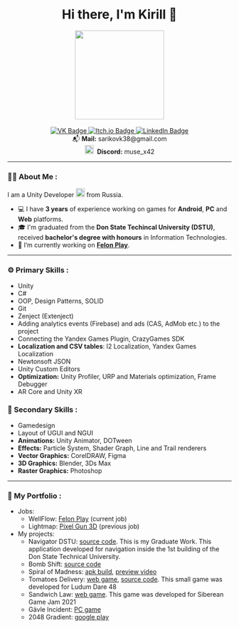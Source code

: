 <h1 align=center> Hi there, I'm Kirill 👋</h1>
<div align=center>
  <img src="https://www.rslfunding.com/wp-content/uploads/2018/09/cashforclass.png" width="200"><br>
  <br>
</div>

<div id="badges", align=center>
  <a href="https://vk.com/sharikovkirill">
    <img src="https://img.shields.io/badge/VK-046EED?logo=vk" alt="VK Badge"/>
  </a>
  <a href="https://lirik2104.itch.io/">
    <img src="https://img.shields.io/badge/Itch.io-red?logo=itch.io&logoColor=white" alt="Itch.io Badge"/>
  </a>
  <a href="https://www.linkedin.com/in/кирилл-шариков-072796216/">
    <img src="https://img.shields.io/badge/LinkedIn-blue?logo=linkedin&logoColor=white" alt="LinkedIn Badge"/>
  </a>
</div>
<div align=center>📬 <b>Mail:</b> sarikovk38@gmail.com</div>
<div id="discord", align=center>
  <img src="https://res.cloudinary.com/nifty-gateway/image/upload/v1570307713/nifty-builder-images/qgs5sqsvqfd88ttkhqsl.png" width="20">
  &#160;<b>Discord:</b> muse_x42
</div>

---

### 👨‍💻 About Me :

I am a Unity Developer <img src="https://i.redd.it/tu3gt6ysfxq71.png" width="20"> from Russia.

- 💻 I have **3 years** of experience working on games for **Android**, **PC** and **Web** platforms.
- 🎓 I'm graduated from the **Don State Techincal University (DSTU)**, received **bachelor's degree with honours** in Information Technologies.
- 🔭 I’m currently working on **<a href="https://play.google.com/store/search?q=felon+play&c=apps&hl=ru&gl=US">Felon Play</a>**.

---

### ⚙️ Primary Skills :

- Unity
- C#
- OOP, Design Patterns, SOLID
- Git
- Zenject (Extenject)
- Adding analytics events (Firebase) and ads (CAS, AdMob etc.) to the project
- Сonnecting the Yandex Games Plugin, CrazyGames SDK
- **Localization and CSV tables**: I2 Localization, Yandex Games Localization
- Newtonsoft JSON
- Unity Custom Editors
- **Optimization:** Unity Profiler, URP and Materials optimization, Frame Debugger
- AR Core and Unity XR

### 🎨 Secondary Skills :

- Gamedesign
- Layout of UGUI and NGUI
- **Animations:** Unity Animator, DOTween
- **Effects:** Particle System, Shader Graph, Line and Trail renderers
- **Vector Graphics:** CorelDRAW, Figma
- **3D Graphics:** Blender, 3Ds Max
- **Raster Graphics:** Photoshop

---

### 💼 My Portfolio :
- Jobs:
  - WellFlow: <a href="https://play.google.com/store/apps/details?id=top.kidsgames.felonplayground&hl=ru&gl=US">Felon Play</a> (current job)
  - Lightmap: <a href="https://play.google.com/store/apps/details?id=com.pixel.gun3d&hl=ru&gl=US">Pixel Gun 3D</a> (previous job)
- My projects:
  - Navigator DSTU: <a href="https://github.com/LiRiK2104/Navigator_DSTU">source code</a>. This is my Graduate Work. This application developed for navigation inside the 1st building of the Don State Technical University.
  - Bomb Shift: <a href="https://github.com/LiRiK2104/BombShift">source code</a>
  - Spiral of Madness: <a href="https://drive.google.com/file/d/1UUdSQWxP8KNC2Tu11vMXFrlmCebJE7Q6/view?usp=drive_link">apk build</a>, <a href="https://youtu.be/l7OezEbsrGA">preview video</a>
  - Tomatoes Delivery: <a href="https://lirik2104.itch.io/tomatoes-delivery">web game</a>, <a href="https://github.com/LiRiK2104/Tomatoes-Delivery">source code</a>. This small game was developed for Ludum Dare 48
  - Sandwich Law: <a href="https://lirik2104.itch.io/sandwich-law">web game</a>. This game was developed for Siberean Game Jam 2021
  - Gävle Incident: <a href="https://lirik2104.itch.io/gavle-incident">PC game</a>
  - 2048 Gradient: <a href="https://play.google.com/store/apps/details?id=com.SiberiaSunInc.Gradient2048&hl=ru&gl=US">google play</a>
<!--
**LiRiK2104/LiRiK2104** is a ✨ _special_ ✨ repository because its `README.md` (this file) appears on your GitHub profile.

Here are some ideas to get you started:

- 🔭 I’m currently working on ...
- 🌱 I’m currently learning ...
- 👯 I’m looking to collaborate on ...
- 🤔 I’m looking for help with ...
- 💬 Ask me about ...
- 📫 How to reach me: ...
- 😄 Pronouns: ...
- ⚡ Fun fact: ...
-->
